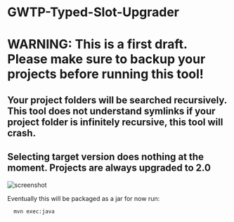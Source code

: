 # GWTP-Typed-Slot-Upgrader

# WARNING: This is a first draft.  Please make sure to backup your projects before running this tool!

## Your project folders will be searched recursively. This tool does not understand symlinks if your project folder is infinitely recursive, this tool will crash.

## Selecting target version does nothing at the moment.  Projects are always upgraded to 2.0

![screenshot](http://i.imgur.com/XOrjBHl.png)

Eventually this will be packaged as a jar for now run:
```
  mvn exec:java
```



